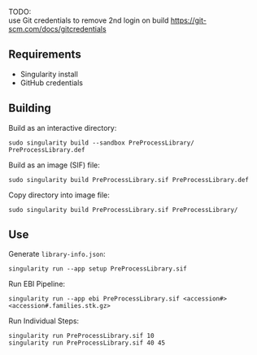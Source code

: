 TODO: <br>
use Git credentials to remove 2nd login on build
https://git-scm.com/docs/gitcredentials
## Requirements
- Singularity install
- GitHub credentials

## Building
Build as an interactive directory:
```
sudo singularity build --sandbox PreProcessLibrary/ PreProcessLibrary.def
```
Build as an image (SIF) file:
```
sudo singularity build PreProcessLibrary.sif PreProcessLibrary.def
```
Copy directory into image file:
```
sudo singularity build PreProcessLibrary.sif PreProcessLibrary/
```

## Use
Generate `library-info.json`:
```
singularity run --app setup PreProcessLibrary.sif
```

Run EBI Pipeline:
```
singularity run --app ebi PreProcessLibrary.sif <accession#> <accession#.families.stk.gz>
```

Run Individual Steps:
```
singularity run PreProcessLibrary.sif 10
singularity run PreProcessLibrary.sif 40 45
```